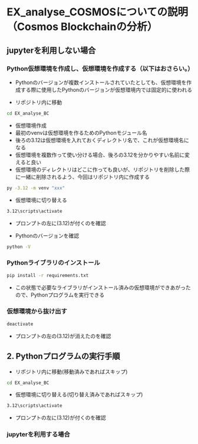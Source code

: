 # EX_analyse_COSMOSについての説明（Cosmos Blockchainの分析）

## jupyterを利用しない場合

### Python仮想環境を作成し、仮想環境を作成する（以下はおさらい。）
- Pythonのバージョンが複数インストールされていたとしても、仮想環境を作成する際に使用したPythonのバージョンが仮想環境内では固定的に使われる

- リポジトリ内に移動
```bash
cd EX_analyse_BC
```

- 仮想環境作成
- 最初のvenvは仮想環境を作るためのPythonモジュール名
- 後ろの3.12は仮想環境を入れておくディレクトリ名で、これが仮想環境名になる
- 仮想環境を複数作って使い分ける場合、後ろの3.12を分かりやすい名前に変えると良い
- 仮想環境のディレクトリはどこに作っても良いが、リポジトリを削除した際に一緒に削除されるよう、今回はリポジトリ内に作成する

```bash
py -3.12 -m venv "xxx"
```

- 仮想環境に切り替える
```bash
3.12\scripts\activate
```
- プロンプトの左に(3.12)が付くのを確認

- Pythonのバージョンを確認
```bash
python -V
```

### Pythonライブラリのインストール
```bash
pip install -r requirements.txt
```

- この状態で必要なライブラリがインストール済みの仮想環境ができあがったので、Pythonプログラムを実行できる

### 仮想環境から抜け出す
```bash
deactivate
```
- プロンプトの左の(3.12)が消えたのを確認


## 2. Pythonプログラムの実行手順
- リポジトリ内に移動(移動済みであればスキップ)
```bash
cd EX_analyse_BC
```

- 仮想環境に切り替える(切り替え済みであればスキップ)
```bash
3.12\scripts\activate
```
- プロンプトの左に(3.12)が付くのを確認

### jupyterを利用する場合

